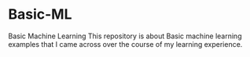 # Basic-ML
Basic Machine Learning
This repository is about Basic machine learning examples that I came across over the course of my learning experience. 

